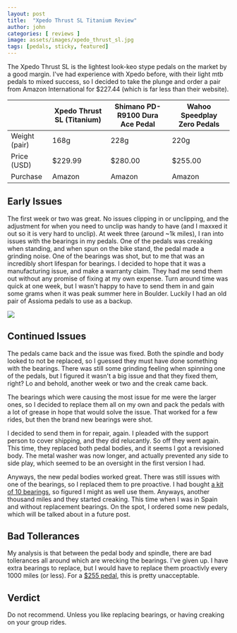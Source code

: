 ```yaml
---
layout: post
title:  "Xpedo Thrust SL Titanium Review"
author: john
categories: [ reviews ]
image: assets/images/xpedo_thrust_sl.jpg
tags: [pedals, sticky, featured]
---
```

The Xpedo Thrust SL is the lightest look-keo stype pedals on the market by a good margin. I've had experience with Xpedo before, with their light mtb pedals to mixed success, so I decided to take the plunge and order a pair from Amazon International for $227.44 (which is far less than their website).


|   | Xpedo Thrust SL (Titanium) | Shimano PD-R9100 Dura Ace Pedal | Wahoo Speedplay Zero Pedals |
|---|----------------------------|---------------------------------|-----------------------------|
| Weight (pair) | 168g | 228g | 220g |
| Price (USD) | $229.99 | $280.00 | $255.00 |
| Purchase | Amazon | Amazon | Amazon |


## Early Issues

The first week or two was great. No issues clipping in or unclipping, and the adjustment for when you need to unclip was handy to have (and I maxxed it out so it is very hard to unclip). At week three (around ~1k miles), I ran into issues with the bearings in my pedals. One of the pedals was creaking when standing, and when spun on the bike stand, the pedal made a grinding noise. One of the bearings was shot, but to me that was an incredibly short lifespan for bearings. I decided to hope that it was a manufacturing issue, and make a warranty claim. They had me send them out without any promise of fixing at my own expense. Turn around time was quick at one week, but I wasn't happy to have to send them in and gain some grams when it was peak summer here in Boulder. Luckily I had an old pair of Assioma pedals to use as a backup.

<img src="{{ site.baseurl }}/assets/images/thm_thrust_sl.jpg" style="display:block; margin-left: auto; margin-right: auto;">

## Continued Issues

The pedals came back and the issue was fixed. Both the spindle and body looked to not be replaced, so I guessed they must have done something with the bearings. There was still some grinding feeling when spinning one of the pedals, but I figured it wasn't a big issue and that they fixed them, right? Lo and behold, another week or two and the creak came back.

The bearings which were causing the most issue for me were the larger ones, so I decided to replace them all on my own and pack the pedals with a lot of grease in hope that would solve the issue. That worked for a few rides, but then the brand new bearings were shot.

I decided to send them in for repair, again. I pleaded with the support person to cover shipping, and they did relucantly. So off they went again. This time, they replaced both pedal bodies, and it seems I got a revisioned body. The metal washer was now longer, and actually prevented any side to side play, which seemed to be an oversight in the first version I had.

Anyways, the new pedal bodies worked great. There was still issues with one of the bearings, so I replaced them to pre proactive. I had bought [a kit of 10 bearings](https://www.amazon.com/gp/product/B00NKS7BP6), so figured I might as well use them. Anyways, another thousand miles and they started creaking. This time when I was in Spain and without replacement bearings. On the spot, I ordered some new pedals, which will be talked about in a future post.

## Bad Tollerances

My analysis is that between the pedal body and spindle, there are bad tollerances all around which are wrecking the bearings. I've given up. I have extra bearings to replace, but I would have to replace them proactivly every 1000 miles (or less). For a [$255 pedal](https://xpedo.com/product/pedals/road/thrust-sl/), this is pretty unacceptable.

## Verdict

Do not recommend. Unless you like replacing bearings, or having creaking on your group rides.